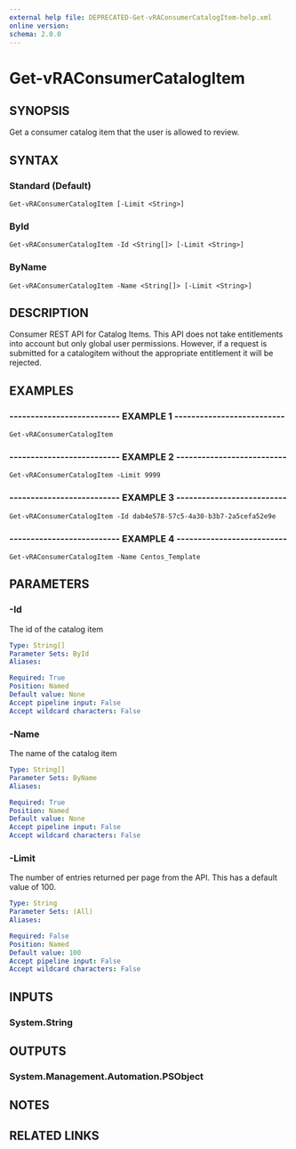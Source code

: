 ```yaml
---
external help file: DEPRECATED-Get-vRAConsumerCatalogItem-help.xml
online version: 
schema: 2.0.0
---
```


# Get-vRAConsumerCatalogItem

## SYNOPSIS
Get a consumer catalog item that the user is allowed to review.

## SYNTAX

### Standard (Default)
```
Get-vRAConsumerCatalogItem [-Limit <String>]
```

### ById
```
Get-vRAConsumerCatalogItem -Id <String[]> [-Limit <String>]
```

### ByName
```
Get-vRAConsumerCatalogItem -Name <String[]> [-Limit <String>]
```

## DESCRIPTION
Consumer REST API for Catalog Items.
This API does not take entitlements into account but only global user permissions.
However, if a request is submitted for a catalogitem without the appropriate entitlement it will be rejected.

## EXAMPLES

### -------------------------- EXAMPLE 1 --------------------------
```
Get-vRAConsumerCatalogItem
```

### -------------------------- EXAMPLE 2 --------------------------
```
Get-vRAConsumerCatalogItem -Limit 9999
```

### -------------------------- EXAMPLE 3 --------------------------
```
Get-vRAConsumerCatalogItem -Id dab4e578-57c5-4a30-b3b7-2a5cefa52e9e
```

### -------------------------- EXAMPLE 4 --------------------------
```
Get-vRAConsumerCatalogItem -Name Centos_Template
```

## PARAMETERS

### -Id
The id of the catalog item

```yaml
Type: String[]
Parameter Sets: ById
Aliases: 

Required: True
Position: Named
Default value: None
Accept pipeline input: False
Accept wildcard characters: False
```

### -Name
The name of the catalog item

```yaml
Type: String[]
Parameter Sets: ByName
Aliases: 

Required: True
Position: Named
Default value: None
Accept pipeline input: False
Accept wildcard characters: False
```

### -Limit
The number of entries returned per page from the API.
This has a default value of 100.

```yaml
Type: String
Parameter Sets: (All)
Aliases: 

Required: False
Position: Named
Default value: 100
Accept pipeline input: False
Accept wildcard characters: False
```

## INPUTS

### System.String

## OUTPUTS

### System.Management.Automation.PSObject

## NOTES

## RELATED LINKS

